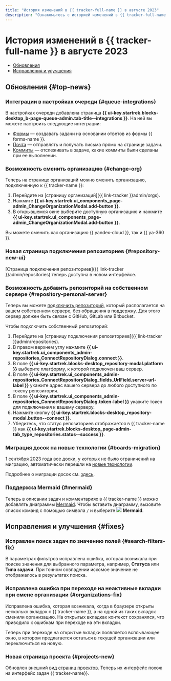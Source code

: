 ```yaml
---
title: "История изменений в {{ tracker-full-name }} в августе 2023"
description: "Ознакомьтесь с историей изменений в {{ tracker-full-name }} за август 2023."
---
```


# История изменений в {{ tracker-full-name }} в августе 2023

* [Обновления](#top-news)
* [Исправления и улучшения](#fixes)

## Обновления {#top-news}

### Интеграции в настройках очереди {#queue-integrations}
В настройках очереди добавлена страница **{{ ui-key.startrek.blocks-desktop_b-page-queue-admin.tab-title--integrations }}**. На ней вы можете настроить следующие интеграции:

* [Формы](../manager/forms-integration.md) — создавать задачи на основании ответов из формы {{ forms-name }}.
* [Почта](../manager/queue-mail.md) — отправлять и получать письма прямо на странице задачи.
* [Коммиты](../user/ticket-links.md#section_commit) — отслеживать в задаче, какие коммиты были сделаны при ее выполнении.


### Возможность сменить организацию {#change-org}

Теперь на странице организаций можно сменить организацию, подключенную к {{ tracker-name }}:

1. Перейдите на [страницу организаций]({{ link-tracker }}admin/orgs).
1. Нажмите **{{ ui-key.startrek.ui_components_page-admin_ChangeOrganizationModal.add-button }}**.
1. В открывшемся окне выберите доступную организацию и нажмите **{{ ui-key.startrek.ui_components_page-admin_ChangeOrganizationModal.add-button }}**.

Вы можете сменить как организацию {{ yandex-cloud }}, так и {{ ya-360 }}.



### Новая страница подключения репозиториев {#repository-new-ui}

[Страница подключения репозиториев]({{ link-tracker }}admin/repositories) теперь доступна в новом интерфейсе.

### Возможность добавить репозиторий на собственном сервере {#repository-personal-server}

Теперь вы можете [подключить репозиторий](../user/add-repository.md), который располагается на вашем собственном сервере, без обращения в поддержку. Для этого сервер должен быть связан с GitHub, GitLab или Bitbucket.

Чтобы подключить собственный репозиторий:
1. Перейдите на [страницу подключения репозиториев]({{ link-tracker }}admin/repositories).
1. В правом верхнем углу нажмите **{{ ui-key.startrek.ui_components_admin-repositories_ConnectRepositoryDialog.connect }}**.
1. В поле **{{ ui-key.startrek.blocks-desktop_repository-modal.platform }}** выберите платформу, к которой подключен ваш сервер.
1. В поле **{{ ui-key.startrek.ui_components_admin-repositories_ConnectRepositoryDialog_fields_UrlField.server-url-label }}** укажите адрес вашего сервера до любого доступного по токену репозитория.
1. В поле **{{ ui-key.startrek.ui_components_admin-repositories_ConnectRepositoryDialog.token-label }}** укажите токен для подключения к вашему серверу.
1. Нажмите кнопку **{{ ui-key.startrek.blocks-desktop_repository-modal.button--connect }}**.
1. Убедитесь, что статус репозиториев отображается в {{ tracker-name }} как **{{ ui-key.startrek.blocks-desktop_page-admin-tab_type_repositories.status--success }}**.


### Миграция досок на новые технологии {#boards-migration}

1 сентября 2023 года все доски, у которых не было ограничений на миграцию, автоматически перешли на [новые технологии](../manager/agile-new.md).

Подробнее о миграции досок см. [здесь](../manager/boards-convertor.md).

### Поддержка Mermaid {#mermaid}

Теперь в описании задач и комментариях в {{ tracker-name }} можно добавлять диаграммы [Mermaid](https://mermaid.js.org/). Чтобы вставить диаграмму, вызовите список команд с помощью символа `/` и выберите ![](../../_assets/tracker/svg/mermaid.svg) **Mermaid**.

## Исправления и улучшения {#fixes}

### Исправлен поиск задач по значению полей {#search-filters-fix}

В параметрах фильтров исправлена ошибка, которая возникала при поиске значения для выбранного параметра, например, **Статуса** или **Типа задачи**. При точном совпадении искомое значение не отображалось в результатах поиска.


### Исправлена ошибка при переходе на неактивные вкладки при смене организации {#organizations-fix}

Исправлена ошибка, которая возникала, когда в браузере открыты несколько вкладок с {{ tracker-name }}, а на одной из таких вкладок сменили организацию. На открытых вкладках контекст сохранялся, что приводило к ошибкам при переходе на эти вкладки.

Теперь при переходе на открытые вкладки появляется всплывающее окно, в котором предлагается остаться в текущей организации или переключиться на новую.


### Новая страница проекта {#projects-new}

Обновлен внешний вид [страниц проектов](../manager/project-new.md). Теперь их интерфейс похож на интерфейс задач {{ tracker-name}}.
